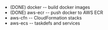 * (DONE) docker -- build docker images
* (DONE) aws-ecr -- push docker to AWS ECR
* aws-cfn -- CloudFormation stacks
* aws-ecs -- taskdefs and services
